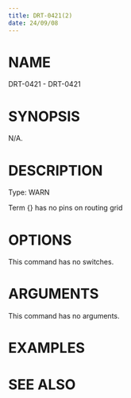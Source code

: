 ```yaml
---
title: DRT-0421(2)
date: 24/09/08
---
```


# NAME

DRT-0421 - DRT-0421

# SYNOPSIS

N/A.

# DESCRIPTION

Type: WARN

Term {} has no pins on routing grid

# OPTIONS

This command has no switches.

# ARGUMENTS

This command has no arguments.

# EXAMPLES

# SEE ALSO
